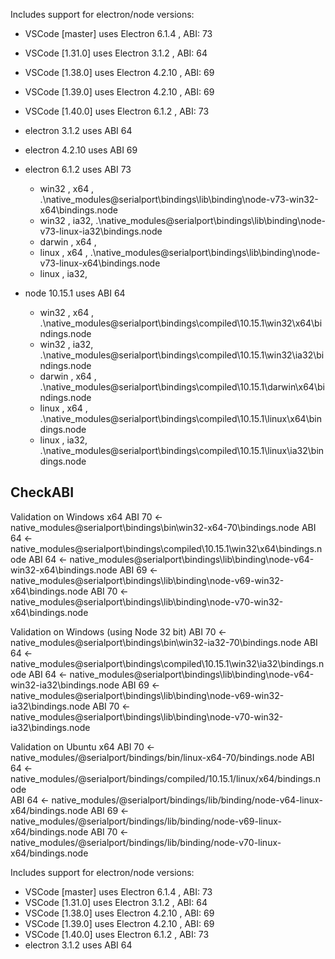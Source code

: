 Includes support for electron/node versions:
* VSCode [master] uses Electron 6.1.4 , ABI: 73
* VSCode [1.31.0] uses Electron 3.1.2 , ABI: 64
* VSCode [1.38.0] uses Electron 4.2.10 , ABI: 69
* VSCode [1.39.0] uses Electron 4.2.10 , ABI: 69
* VSCode [1.40.0] uses Electron 6.1.2 , ABI: 73
* electron 3.1.2 uses ABI 64
* electron 4.2.10 uses ABI 69
* electron 6.1.2 uses ABI 73
   - win32   , x64 , .\native_modules\@serialport\bindings\lib\binding\node-v73-win32-x64\bindings.node
   - win32   , ia32, .\native_modules\@serialport\bindings\lib\binding\node-v73-linux-ia32\bindings.node
   - darwin  , x64 , <Missing>
   - linux   , x64 , .\native_modules\@serialport\bindings\lib\binding\node-v73-linux-x64\bindings.node
   - linux   , ia32, <Missing>


* node 10.15.1 uses ABI 64
   - win32   , x64 , .\native_modules\@serialport\bindings\compiled\10.15.1\win32\x64\bindings.node
   - win32   , ia32, .\native_modules\@serialport\bindings\compiled\10.15.1\win32\ia32\bindings.node
   - darwin  , x64 , .\native_modules\@serialport\bindings\compiled\10.15.1\darwin\x64\bindings.node
   - linux   , x64 , .\native_modules\@serialport\bindings\compiled\10.15.1\linux\x64\bindings.node
   - linux   , ia32, .\native_modules\@serialport\bindings\compiled\10.15.1\linux\ia32\bindings.node


## CheckABI 

Validation on Windows x64
    ABI 70 <- native_modules\@serialport\bindings\bin\win32-x64-70\bindings.node
    ABI 64 <- native_modules\@serialport\bindings\compiled\10.15.1\win32\x64\bindings.node
    ABI 64 <- native_modules\@serialport\bindings\lib\binding\node-v64-win32-x64\bindings.node
    ABI 69 <- native_modules\@serialport\bindings\lib\binding\node-v69-win32-x64\bindings.node
    ABI 70 <- native_modules\@serialport\bindings\lib\binding\node-v70-win32-x64\bindings.node

Validation on Windows (using Node 32 bit)
    ABI 70 <- native_modules\@serialport\bindings\bin\win32-ia32-70\bindings.node
    ABI 64 <- native_modules\@serialport\bindings\compiled\10.15.1\win32\ia32\bindings.node
    ABI 64 <- native_modules\@serialport\bindings\lib\binding\node-v64-win32-ia32\bindings.node
    ABI 69 <- native_modules\@serialport\bindings\lib\binding\node-v69-win32-ia32\bindings.node
    ABI 70 <- native_modules\@serialport\bindings\lib\binding\node-v70-win32-ia32\bindings.node

Validation on Ubuntu x64
    ABI 70 <- native_modules/@serialport/bindings/bin/linux-x64-70/bindings.node
    ABI 64 <- native_modules/@serialport/bindings/compiled/10.15.1/linux/x64/bindings.node    
    ABI 64 <- native_modules/@serialport/bindings/lib/binding/node-v64-linux-x64/bindings.node
    ABI 69 <- native_modules/@serialport/bindings/lib/binding/node-v69-linux-x64/bindings.node
    ABI 70 <- native_modules/@serialport/bindings/lib/binding/node-v70-linux-x64/bindings.node

Includes support for electron/node versions:
* VSCode [master] uses Electron 6.1.4 , ABI: 73
* VSCode [1.31.0] uses Electron 3.1.2 , ABI: 64
* VSCode [1.38.0] uses Electron 4.2.10 , ABI: 69
* VSCode [1.39.0] uses Electron 4.2.10 , ABI: 69
* VSCode [1.40.0] uses Electron 6.1.2 , ABI: 73
* electron 3.1.2 uses ABI 64
